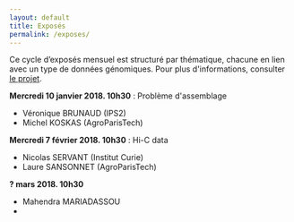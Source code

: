 ```yaml
---
layout: default
title: Exposés
permalink: /exposes/
---
```


Ce cycle d’exposés mensuel est structuré par thématique, chacune en lien avec un type de données génomiques. Pour plus d'informations, consulter [le projet](projet.md).

**Mercredi 10 janvier 2018. 10h30** : Problème d'assemblage
- Véronique BRUNAUD (IPS2)
- Michel KOSKAS (AgroParisTech)

**Mercredi 7 février 2018. 10h30** : Hi-C data
- Nicolas SERVANT (Institut Curie)
- Laure SANSONNET (AgroParisTech)

**? mars 2018. 10h30**
- Mahendra MARIADASSOU
- 
